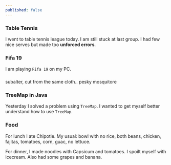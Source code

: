 ```yaml
---
published: false
---
```

### Table Tennis

I went to table tennis league today. I am still stuck at last group. I had few nice serves but made too **unforced errors**. 

### Fifa 19 

I am playing `Fifa 19` on my PC. 

### 

subalter, 
cut from the same cloth..
pesky mosquitore



### TreeMap in Java

Yesterday I solved a problem using `TreeMap`. I wanted to get myself better understand how to use `TreeMap`. 

### Food 

For lunch I ate Chipotle. My usual: bowl with no rice, both beans, chicken, fajitas, tomatoes, corn, guac, no lettuce. 

For dinner, I made noodles with Capsicum and tomatoes. I spoilt myself with icecream. Also had some grapes and banana.
